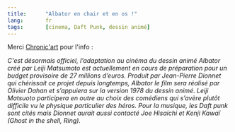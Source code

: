 ```yaml
---
title:      "Albator en chair et en os !"
lang:       fr
tags:       [cinema, Daft Punk, dessin animé]
---
```





Merci [Chronic'art](http://www.chronicart.com/) pour l'info :

*C'est désormais officiel, l’adaptation au cinéma du dessin animé Albator créé par Leiji Matsumoto est actuellement en cours de préparation pour un budget provisoire de 27 millions d’euros. Produit par Jean-Pierre Dionnet qui chérissait ce projet depuis longtemps, Albator le film sera réalisé par Olivier Dahan et s’appuiera sur la version 1978 du dessin animé. Leiji Matsuoto participera en outre au choix des comédiens qui s’avère plutôt difficile vu le physique particulier des héros. Pour la musique, les Daft punk sont cités mais Dionnet aurait aussi contacté Joe Hisaichi et Kenji Kawaï (Ghost in the shell, Ring).*
